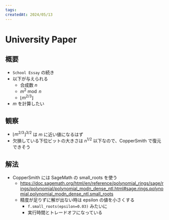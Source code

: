 ```yaml
---
tags:
createdAt: 2024/05/13
---
```


# University Paper

## 概要

* `School Essay` の続き
* 以下が与えられる
  * 合成数 $n$
  * $m^2 \bmod n$
  * $\lfloor m^{2/3} \rfloor$
* $m$ を計算したい

## 観察

* $\lfloor m^{2/3} \rfloor^{3/2}$ は $m$ に近い値になるはず
* 欠損している下位ビットの大きさは $n^{1/2}$ 以下なので、CopperSmith で復元できそう

## 解法

* CopperSmith には SageMath の small_roots を使う
  * <https://doc.sagemath.org/html/en/reference/polynomial_rings/sage/rings/polynomial/polynomial_modn_dense_ntl.html#sage.rings.polynomial.polynomial_modn_dense_ntl.small_roots>
  * 精度が足りずに解が出ない時は epsilon の値を小さくする
    * `f.small_roots(epsilon=0.03)` みたいに
    * 実行時間とトレードオフになっている
